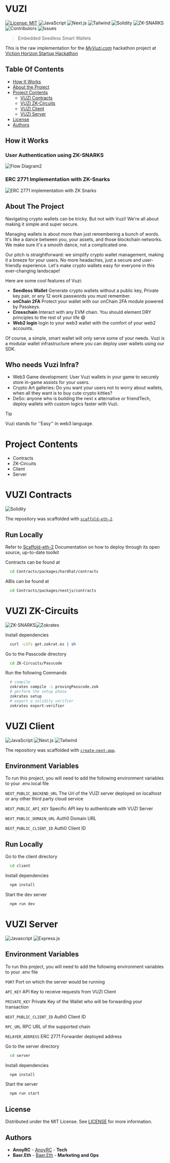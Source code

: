 # VUZI

[![License: MIT](https://img.shields.io/badge/License-MIT-yellow.svg)](https://opensource.org/licenses/MIT)
![JavaScript](https://img.shields.io/badge/Javascript-yellow)
![Next.js](https://img.shields.io/badge/Next.js-gray)
![Tailwind](https://img.shields.io/badge/Tailwind-blue)
![Solidity](https://img.shields.io/badge/Solidity-black)
![ZK-SNARKS](https://img.shields.io/badge/zkSNARKS-gray)
![Contributors](https://img.shields.io/github/contributors/Muziris-Labs/VUZI-Wallet?color=dark-green) 
![Issues](https://img.shields.io/github/issues/Muziris-Labs/VUZI-Wallet) 

> Embedded Seedless Smart Wallets

This is the raw implementation for the _[MyVuzi.com](https://myvuzi.com/)_ hackathon project at [Viction Horizon Startup Hackathon](https://horizon.viction.xyz/)

## Table Of Contents

* [How It Works](#how-it-works)
* [About the Project](#about-the-project)
* [Project Contents](#project-contents)
  * [VUZI Contracts](#vuzi-contracts)
  * [VUZI ZK-Circuits](#vuzi-zk-circuits)
  * [VUZI Client](#vuzi-client)
  * [VUZI Server](#vuzi-server)
* [License](#license)
* [Authors](#authors)

## How it Works 

### User Authentication using ZK-SNARKS

![Flow Diagram2](https://github.com/Muziris-Labs/VUZI-Wallet/assets/38689344/4e78d835-e8e9-46d7-9df0-ecdf8d12def5)

### ERC 2771 Implementation with ZK-Snarks

![ERC 2771 implementation with ZK Snarks](https://github.com/Muziris-Labs/VUZI-Wallet/assets/38689344/2934072a-287c-4e0e-ba74-37b83d7330ad)

## About The Project

Navigating crypto wallets can be tricky. But not with Vuzi! We're all about making it simple and super secure.

Managing wallets is about more than just remembering a bunch of words. It's like a dance between you, your assets, and those blockchain networks. We make sure it's a smooth dance, not a complicated one.

Our pitch is straightforward: we simplify crypto wallet management, making it a breeze for your users. No more headaches, just a secure and user-friendly experience. Let's make crypto wallets easy for everyone in this ever-changing landscape!

Here are some cool features of Vuzi:

*  **Seedless Wallet**  Generate crypto wallets without a public key, Private key pair, or any 12 work passwords you must remember.
* **onChain 2FA** Protect your wallet with our onChain 2FA module powered by Passkeys.
* **Crosschain**  Interact with any EVM chain. You should element DRY principles to the rest of your life :smile:
* **Web2 login** login to your web3 wallet with the comfort of your web2 accounts. 

Of course, a simple, smart wallet will only serve some of your needs. Vuzi is a modular wallet infrastructure where you can deploy user wallets using our SDK.

## Who needs Vuzi Infra?
* Web3 Game development: User Vuzi wallets in your game to securely store in-game assists for your users.
* Crypto Art galleries: Do you want your users not to worry about wallets, when all they want is to buy cute crypto kitties?
* DeSo: anyone who is building the next x alternative or friendTech, deploy wallets with custom logics faster with Vuzi. 

> [!TIP]  
> Vuzi stands for ''Easy'' in web3 language.  

# Project Contents

- Contracts
- ZK-Circuits
- Client
- Server
 
# VUZI Contracts

![Solidity](https://img.shields.io/badge/Solidity-blue)

The repository was scaffolded with [`scaffold-eth-2`](https://github.com/scaffold-eth/scaffold-eth-2).

## Run Locally

Refer to [Scaffold-eth-2](https://docs.scaffoldeth.io/) Documentation on how to deploy through its open source, up-to-date toolkit

Contracts can be found at

```bash
  cd Contracts/packages/hardhat/contracts
```

ABIs can be found at

```bash
  cd Contracts/packages/nextjs/contracts
```

# VUZI ZK-Circuits

![ZK-SNARKS](https://img.shields.io/badge/zkSNARKS-gray)![Zokrates](https://img.shields.io/badge/Zokrates-blue)

Install dependencies

```bash
  curl -LSfs get.zokrat.es | sh
```

Go to the Passcode directory

```bash
  cd ZK-Circuits/Passcode
```

Run the following Commands

```bash
  # compile
  zokrates compile -i provingPasscode.zok
  # perform the setup phase
  zokrates setup
  # export a solidity verifier
  zokrates export-verifier
```

# VUZI Client

![JavaScript](https://img.shields.io/badge/Javascript-yellow)
![Next.js](https://img.shields.io/badge/Next.js-gray)
![Tailwind](https://img.shields.io/badge/Tailwind-blue)

The repository was scaffolded with [`create-next-app`](https://github.com/vercel/next.js/tree/canary/packages/create-next-app).

## Environment Variables

To run this project, you will need to add the following environment variables to your .env.local file

`NEXT_PUBLIC_BACKEND_URL` The Url of the VUZI server deployed on localhost or any other third party cloud service

`NEXT_PUBLIC_API_KEY` Specific API key to authenticate with VUZI Server

`NEXT_PUBLIC_DOMAIN_URL` Auth0 Domain URL

`NEXT_PUBLIC_CLIENT_ID` Auth0 Client ID

## Run Locally

Go to the client directory

```bash
  cd client
```

Install dependencies

```bash
  npm install
```

Start the dev server

```bash
  npm run dev
```

# VUZI Server

![Javascript](https://img.shields.io/badge/Javascript-yellow)
![Express.js](https://img.shields.io/badge/express.js-gray)

## Environment Variables

To run this project, you will need to add the following environment variables to your .env file

`PORT` Port on which the server would be running

`API_KEY` API Key to receive requests from VUZI Client

`PRIVATE_KEY` Private Key of the Wallet who will be forwarding your transaction

`NEXT_PUBLIC_CLIENT_ID` Auth0 Client ID

`RPC_URL` RPC URL of the supported chain

`RELAYER_ADDRESS` ERC 2771 Forwarder deployed address

Go to the server directory

```bash
  cd server
```

Install dependencies

```bash
  npm install
```

Start the server

```bash
  npm run start
```

## License

Distributed under the MIT License. See [LICENSE](https://github.com/Muziris-Labs/VUZI-Wallet/blob/main/LICENSE.md) for more information.

## Authors

* **AnoyRC** - [AnoyRC](https://github.com/AnoyRC) - **Tech**
* **Baer.Eth** - [Baer.Eth](https://github.com/0xbaer) - **Marketing and Ops**
